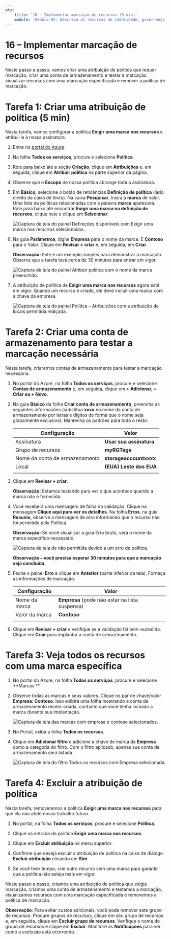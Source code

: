 ```yaml
---
wts:
    title: '16 – Implementar marcação de recursos (5 min)'
    module: 'Módulo 05: Descreva os recursos de identidade, governança, privacidade e conformidade'
---
```

# 16 – Implementar marcação de recursos

Neste passo a passo, vamos criar uma atribuição de política que requer marcação, criar uma conta de armazenamento e testar a marcação, visualizar recursos com uma marcação especificada e remover a política de marcação.

# Tarefa 1: Criar uma atribuição de política (5 min)

Nesta tarefa, vamos configurar a política **Exigir uma marca nos recursos** e atribuí-la à nossa assinatura. 

1. Entre no [portal do Azure](https://portal.azure.com).

2. Na folha **Todos os serviços**, procure e selecione **Política**.

3. Role para baixo até a seção **Criação**, clique em **Atribuições** e, em seguida, clique em **Atribuir política** na parte superior da página.

4. Observe que o **Escopo** de nossa política abrange toda a assinatura. 

5. Em **Básico**, selecione o botão de reticências **Definição de política** (lado direito da caixa de texto). Na caixa **Pesquisar**, insira a **marca** de valor. Uma lista de políticas relacionadas com a palavra **marca** aparecerá. Role para baixo até encontrar **Exigir uma marca na definição de recursos**, clique nele e clique em **Selecionar**.

   ![Captura de tela do painel Definições disponíveis com Exigir uma marca nos recursos selecionados.](../images/1701.png)

6. Na guia **Parâmetros**, digite **Empresa** para o nome da marca. E **Contoso** para o Valor. Clique em **Revisar + criar** e, em seguida, em **Criar**.

    **Observação:** Este é um exemplo simples para demonstrar a marcação. Observe que a tarefa leva cerca de 30 minutos para entrar em vigor. 

    ![Captura de tela do painel Atribuir política com o nome da marca preenchido.](../images/1702.png)

7. A atribuição de política de **Exigir uma marca nos recursos** agora está em vigor. Quando um recurso é criado, ele deve incluir uma marca com a chave da empresa.

   ![Captura de tela do painel Política – Atribuições com a atribuição de locais permitida realçada.](../images/1703.png)

# Tarefa 2: Criar uma conta de armazenamento para testar a marcação necessária

Nesta tarefa, criaremos contas de armazenamento para testar a marcação necessária. 

1. No portal do Azure, na folha **Todos os serviços**, procure e selecione **Contas de armazenamento** e, em seguida, clique em **+ Adicionar, + Criar ou + Novo**.

2. Na guia **Básico** da folha **Criar conta de armazenamento**, preencha as seguintes informações (substitua **xxxx** no nome da conta de armazenamento por letras e dígitos de forma que o nome seja globalmente exclusivo). Mantenha os padrões para todo o resto.

    | Configuração | Valor | 
    | --- | --- |
    | Assinatura | **Usar sua assinatura** |
    | Grupo de recursos | **myRGTags**  |
    | Nome da conta de armazenamento | **storageaccountxxxx** |
    | Local | **(EUA) Leste dos EUA** |
    | | |

3. Clique em **Revisar + criar**. 

    **Observação:** Estamos testando para ver o que acontece quando a marca não é fornecida. 

4. Você receberá uma mensagem de falha na validação. Clique na mensagem **Clique aqui para ver os detalhes**. Na folha **Erros**, na guia **Resumo**, observe a mensagem de erro informando que o recurso não foi permitido pela Política.

    **Observação:** Se você visualizar a guia Erro bruto, verá o nome da marca específico necessário. 

    ![Captura de tela de não permitida devido a um erro de política.](../images/1704.png)

    **Observação – você precisa esperar 30 minutos para que a marcação seja concluída.** 

5. Feche o painel **Erro** e clique em **Anterior** (parte inferior da tela). Forneça as informações de marcação. 

    | Configuração | Valor | 
    | --- | --- |
    | Nome da marca | **Empresa** (pode não estar na lista suspensa) |
    | Valor da marca | **Contoso** |
    | | |

6. Clique em **Revisar + criar** e verifique se a validação foi bem-sucedida. Clique em **Criar** para implantar a conta de armazenamento. 

# Tarefa 3: Veja todos os recursos com uma marca específica

1. No portal do Azure, na folha **Todos os serviços**, procure e selecione **Marcas **.

2. Observe todas as marcas e seus valores. Clique no par de chave/valor **Empresa: Contoso**. Isso exibirá uma folha mostrando a conta de armazenamento recém-criada, contanto que você tenha incluído a marca durante sua implantação. 

   ![Captura de tela das marcas com empresa e contoso selecionados.](../images/1705.png)

3. No Portal, exiba a folha **Todos os recursos**.

4. Clique em **Adicionar filtro** e adicione a chave de marca da **Empresa** como a categoria do filtro. Com o filtro aplicado, apenas sua conta de armazenamento será listada.

    ![Captura de tela do filtro Todos os recursos com Empresa selecionada.](../images/1706.png)

# Tarefa 4: Excluir a atribuição de política

Nesta tarefa, removeremos a política **Exigir uma marca nos recursos** para que ela não afete nosso trabalho futuro. 

1. No portal, na folha **Todos os serviços**, procure e selecione **Política**.

2. Clique na entrada de política **Exigir uma marca nos recursos**.

3. Clique em **Excluir atribuição** no menu superior.

4. Confirme que deseja excluir a atribuição de política na caixa de diálogo **Excluir atribuição** clicando em **Sim**

5. Se você tiver tempo, crie outro recurso sem uma marca para garantir que a política não esteja mais em vigor.

Neste passo a passo, criamos uma atribuição de política que exigia marcação, criamos uma conta de armazenamento e testamos a marcação, visualizamos recursos com uma marcação especificada e removemos a política de marcação.


**Observação**: Para evitar custos adicionais, você pode remover este grupo de recursos. Procure grupos de recursos, clique em seu grupo de recursos e, em seguida, clique em **Excluir grupo de recursos**. Verifique o nome do grupo de recursos e clique em **Excluir**. Monitore as **Notificações** para ver como a exclusão está ocorrendo.

